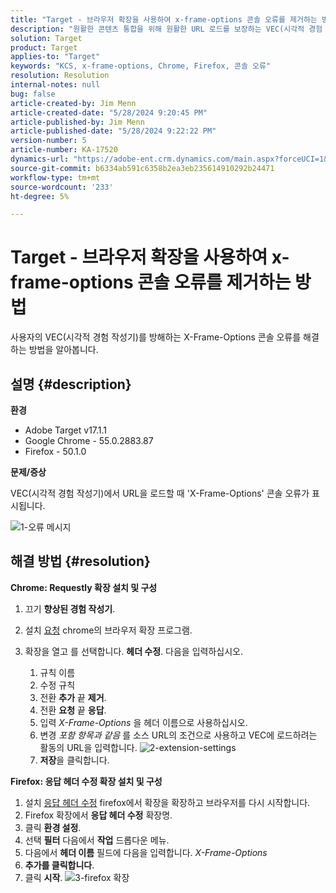 ```yaml
---
title: "Target - 브라우저 확장을 사용하여 x-frame-options 콘솔 오류를 제거하는 방법"
description: "원활한 콘텐츠 통합을 위해 원활한 URL 로드를 보장하는 VEC(시각적 경험 작성기)의 X-Frame-Options 오류를 해결하는 방법에 대해 알아봅니다."
solution: Target
product: Target
applies-to: "Target"
keywords: "KCS, x-frame-options, Chrome, Firefox, 콘솔 오류"
resolution: Resolution
internal-notes: null
bug: false
article-created-by: Jim Menn
article-created-date: "5/28/2024 9:20:45 PM"
article-published-by: Jim Menn
article-published-date: "5/28/2024 9:22:22 PM"
version-number: 5
article-number: KA-17520
dynamics-url: "https://adobe-ent.crm.dynamics.com/main.aspx?forceUCI=1&pagetype=entityrecord&etn=knowledgearticle&id=8ff37e24-381d-ef11-840b-6045bd006268"
source-git-commit: b6334ab591c6358b2ea3eb235614910292b24471
workflow-type: tm+mt
source-wordcount: '233'
ht-degree: 5%

---
```


# Target - 브라우저 확장을 사용하여 x-frame-options 콘솔 오류를 제거하는 방법


사용자의 VEC(시각적 경험 작성기)를 방해하는 X-Frame-Options 콘솔 오류를 해결하는 방법을 알아봅니다.

## 설명 {#description}


<b>환경</b>

- Adobe Target v17.1.1
- Google Chrome - 55.0.2883.87
- Firefox - 50.1.0


<b>문제/증상</b>

VEC(시각적 경험 작성기)에서 URL을 로드할 때 &#39;X-Frame-Options&#39; 콘솔 오류가 표시됩니다.

![1-오류 메시지](https://helpx.adobe.com/content/dam/help/en/target/kb/how-to-use-a-browser-extension-to-remove-x-frame-options-console/jcr%3acontent/main-pars/image/1-errormessage.jpg "1-오류 메시지")


## 해결 방법 {#resolution}


<b>Chrome: Requestly 확장 설치 및 구성</b>

1. 끄기 <b>향상된 경험 작성기</b>.
2. 설치 [요청](https://chrome.google.com/webstore/detail/requestly/mdnleldcmiljblolnjhpnblkcekpdkpa?hl=en) chrome의 브라우저 확장 프로그램.
3. 확장을 열고 를 선택합니다. <b>헤더 수정</b>. 다음을 입력하십시오.

   1. 규칙 이름
   2. 수정 규칙
   3. 전환 <b>추가</b> 끝 <b>제거</b>.
   4. 전환 <b>요청</b> 끝 <b>응답</b>.
   5. 입력 *X-Frame-Options* 을 헤더 이름으로 사용하십시오.
   6. 변경 *포함 항목과 같음* 를 소스 URL의 조건으로 사용하고 VEC에 로드하려는 활동의 URL을 입력합니다.
      ![2-extension-settings](https://helpx.adobe.com/content/dam/help/en/target/kb/how-to-use-a-browser-extension-to-remove-x-frame-options-console/jcr%3acontent/main-pars/procedure/proc_par/step_2/step_par/image/2-extension-settings.png "2-extension-settings")
   7. <b>저장</b>을 클릭합니다.


<b>Firefox: 응답 헤더 수정 확장 설치 및 구성</b>

1. 설치 [응답 헤더 수정](https://modheader.com) firefox에서 확장을 확장하고 브라우저를 다시 시작합니다.
2. Firefox 확장에서 <b>응답 헤더 수정</b> 확장명.
3. 클릭 <b>환경 설정</b>.
4. 선택 <b>필터</b> 다음에서 <b>작업</b> 드롭다운 메뉴.
5. 다음에서 <b>헤더 이름</b> 필드에 다음을 입력합니다. *X-Frame-Options*
6. <b>추가를 클릭합니다</b>.
7. 클릭 <b>시작</b>.
   ![3-firefox 확장](https://helpx.adobe.com/content/dam/help/en/target/kb/how-to-use-a-browser-extension-to-remove-x-frame-options-console/jcr%3acontent/main-pars/procedure_1532616470/proc_par/step_1817832849/step_par/image/3-firefox-extension.png "3-firefox 확장")


